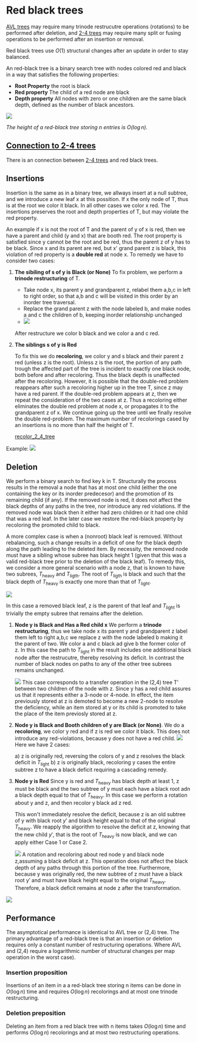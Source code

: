 # Red black trees
[AVL trees](avl_tree.md) may require many trinode restrucutre operations (rotations) to be performed after deletion, and [2-4 trees](2_4_trees.md) may require many split or fusing operations to be performed after an insertion or removal. 

Red black trees use $O(1)$ structural changes after an update in order to stay balanced. 

An red-black tree is a binary search tree with nodes colored red and black in a way that satisfies the following properties:

* **Root Property** the root is black
* **Red property** The child of a red node are black
* **Depth property** All nodes with zero or one children are the same black depth, defined as the number of black ancestors. 

![](../.images/algorithms/red_black_tree_example.png)

*The height of a red-black tree storing n entries is $O(\log n)$.*

## [Connection to 2-4 trees](red_black_to_2_4_trees.md)
There is an connection between [2-4 trees](2_4_trees.md) and red black trees.

## Insertions
Insertion is the same as in a binary tree, we allways insert at a null subtree, and we introduce a new leaf x at this possition. If x the only node of T, thus is at the root we color it black. In all other cases we color x red. The insertions preserves the root and depth properties of T, but may violate the red property. 

An example if x is not the root of T and the parent of y of x is red, then we have a parent and child (y and x) that are booth red. The root property is satisfied since y cannot be the root and be red, thus the parent z of y has to be black. Since x and its parent are red, but x' grand parent z is black, this violation of red property is a **double red** at node x. To remedy we have to consider two cases:

1. **The sibiling of s of y is Black (or None)** 
   To fix problem, we perform a **trinode restructuring** of T. 
   * Take node x, its parent y and grandparent z, relabel them a,b,c in left to right order, so that a,b and c will be visited in this order by an inorder tree traversal.
   * Replace the grand parent z with the node labeled b, and make nodes a and c the children of b, keeping inorder relationship unchanged
   * ![](../.images/algorithms/red_black_insert.png)

    After restructure we color b black and we color a and c red.

2. **The siblings s of y is Red** 
   
   To fix this we do **recoloring**, we color y and s black and their parent z red (unless z is the root). Unless z is the root, the portion of any path trough the affected part of the tree is incident to exactly one black node, both before and after recoloring. Thus the black depth is unaffected after the recoloring. However, it is possible that the double-red problem reappears after such a recoloring higher up in the tree T, since z may have a red parent. If the double-red problem appears at z, then we repeat the consideration of the two cases at z. Thus a recoloring either eliminates the double red problem at node x, or propagates it to the grandparent z of x. We continue going up the tree until we finally resolve the double red-problem. The maximum number of recolorings cased by an insertions is no more than half the height of T. 

   [recolor_2_4_tree](../.images/algorithms/red_black_insert_2.png)

Example:
![](../.images/algorithms/red_black_insertion_example.png)
## Deletion
We perform a binary search to find key k in T. Structurally the process results in the removal a node that has at most one child (either the one containing the key or its inorder predecesor) and the promotion of its remaining child (if any). If the removed node is red, it does not affect the black depths of any paths in the tree, nor introduce any red violations. If the removed node was black then it either had zero children or it had one child that was a red leaf. In the later case we restore the red-black property by recoloring the promoted child to black.

A more complex case is when a (nonroot) black leaf is removed. Without rebalancing, such a change results in a deficit of one for the black depth along the path leading to the deleted item. By necessity, the removed node must have a sibling whose subree has black height 1 (given that this was a valid red-black tree prior to the deletion of the black leaf). To remedy this, we consider a more general scenario with a node z, that is known to have two subrees, $T_{\text{heavy}}$ and $T_{\text{ligth}}$. The root of $T_{\text{ligth}}$ is black and such that the black depth of $T_{\text{heavy}}$ is exactly one more than that of $T_{\text{light}}$. 

![](../.images/algorithms/red_black_deletion_heavy_ligth.png)

In this case a removed black leaf, z is the parent of that leaf and $T_{\text{light}}$ is trivially the empty subree that remains after the deletion.

1. **Node y is Black and Has a Red child x** We perform a **trinode restructuring**, thus we take node x its parent y and grandparent z label them left to right a,b,c we replace z with the node labeled b making it the parent of two. We color a and c black ad give b the former color of z. In this case the path to $T_{\text{light}}$ in the result includes one additional black node after the restrucutre, thereby resolving its deficit. In contrast the number of black nodes on paths to any of the other tree subrees remains unchanged. 
   
   ![](../.images/algorithms/red_black_deletion_red_child.png)
    This case corresponds to a transfer operation in the (2,4) tree T' between two children of the node with z. Since y has a red child assures us that it represents either a 3-node or 4-node. In effect, the item previously stored at z is demoted to become a new 2-node to resolve the deficiency, while an item stored at y or its child is promoted to take the place of the item previosly stored at z. 

2. **Node y is Black and Booth children of y are Black (or None)**. We do a **recoloring**, we color y red and if z is red we color it black. This does not introduce any red-violations, because y does not have a red child. 
    ![](../.images/algorithms/red_black_deletion_two_red_children.png)
    Here we have 2 cases:

    a) z is originally red, reversing the colors of y and z resolves the black deficit in $T_{\text{light}}$
    b) z is originally black, recoloring y cases the entire subtree z to have a black deficit requiring a cascading remedy.

3. **Node y is Red**
    Since y is red and $T_{\text{heavy}}$ has black depth at least 1, z must be black and the two subtree of y must each have a black root adn a black depth equal to that of $T_{\text{heavy}}$. In this case we perform a rotation about y and z, and then recolor y black ad z red. 

    This won't immediately resolve the deficit, because z is an old subtree of y with black root $y'$ and black height equal to that of the original $T_{\text{heavy}}$. We reapply the algorithm to resolve the deficit at z, knowing that the new child $y'$, that is the root of $T_{\text{heavy}}$ is now black, and we can apply either Case 1 or Case 2. 
    
    ![](../.images/algorithms/red_black_deletion_red_left_heavy.png)
    A rotation and recoloring about red node y and black node z,assuming a black deﬁcit at z. This operation does not affect the black depth of any paths through this portion of the tree. Furthermore, because y was originally red, the new subtree of z must have a black root y′ and must have black height equal to the original $T_{\text{heavy}}$. Therefore, a black deﬁcit remains at node z after the transformation.

![](../.images/algorithms/red_black_deletion_example.png)

## Performance
The asymptotical performance is identical to AVL tree or (2,4) tree. The primary advantage of a red-black tree is that an insertion or deletion requires only a constant number of restructuring operations. Where AVL and (2,4) require a logarithmic number of structural changes per map operation in the worst case). 

### Insertion proposition
Insertions of an item in a a red-black tree storing n items can be done in $O(\log n)$ time and requires $O(\log n)$ recolorings and at most one trinode restructuring. 

### Deletion preposition
Deleting an item from a red black tree with n items takes $O(\log n)$ time and performs $O(\log n)$ recolorings and at most two restructuring operations. 